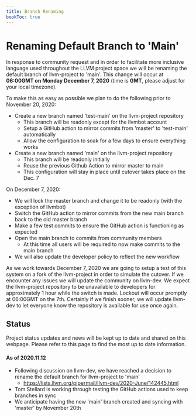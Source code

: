 ```yaml
---
title: Branch Renaming
bookToc: true
---
```

# Renaming Default Branch to 'Main'

In response to community request and in order to facilitate more inclusive language used throughout
the LLVM project space we will be renaming the default branch of llvm-project to 'main'. This change
will occur at **06:00GMT on Monday December 7, 2020** (time is **GMT**, please adjust for your local timezone).

To make this as easy as possible we plan to do the following prior to November 20, 2020:
* Create a new branch named 'test-main' on the llvm-project repository
    * This branch will be readonly except for the llvmbot account
    * Setup a GitHub action to mirror commits from 'master' to 'test-main' automatically
    * Allow the configuration to soak for a few days to ensure everything works
* Create a new branch named 'main' on the llvm-project repository
    * This branch will be readonly initially
    * Reuse the previous Github Action to mirror master to main
    * This configuration will stay in place until cutover takes place on the Dec. 7 


On December 7, 2020:
* We will lock the master branch and change it to be readonly (with the exception of llvmbot)
* Switch the GitHub action to mirror commits from the new main branch back to the old master branch
* Make a few test commits to ensure the GitHub action is functioning as expected
* Open the main branch to commits from community members
    * At this time all users will be required to now make commits to the main branch
* We will also update the developer policy to reflect the new workflow


As we work towards December 7, 2020 we are going to setup a test of this system on a fork of the llvm-project
in order to simulate the cutover. If we encounter any issues we will update the community on llvm-dev.
We expect the llvm-project repository to be unavailable to developers for approximately 1 hour while the
switch is made. Lockout will occur promptly at 06:00GMT on the 7th. Certainly if we finish sooner, we will
update llvm-dev to let everyone know the repository is available for use once again.


## Status

Project status updates and news will be kept up to date and shared on this webpage. Please refer to this page 
to find the most up to date information.

#### As of 2020.11.12
* Following discussion on llvm-dev, we have reached a decision to rename the default branch for llvm-project
to 'main'
    * https://lists.llvm.org/pipermail/llvm-dev/2020-June/142445.html
* Tom Stellard is working through testing the GitHub actions used to keep branches in sync
* We anticipate having the new 'main' branch created and syncing with 'master' by November 20th
